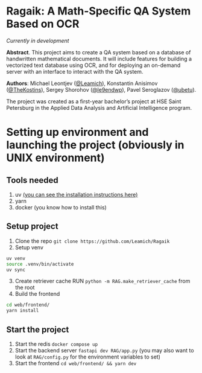 # Ragaik: A Math-Specific QA System Based on OCR

_Currently in development_

**Abstract**. This project aims to create a QA system based on a database of handwritten mathematical documents. It will include features for building a vectorized text database using OCR, and for deploying an on-demand server with an interface to interact with the QA system.

**Authors**: Michael Leontjev ([@Leamich](https://github.com/Leamich)), Konstantin Anisimov ([@TheKostins](https://github.com/TheKostins)), Sergey Shorohov ([@le9endwp](https://github.com/le9endwp/)), Pavel Seroglazov ([@ubetu](https://github.com/ubetu)).

The project was created as a first-year bachelor’s project at HSE Saint Petersburg in the Applied Data Analysis and Artificial Intelligence program.

# Setting up environment and launching the project (obviously in UNIX environment)

## Tools needed 

1. uv [(you can see the installation instructions here)](https://docs.astral.sh/uv/getting-started/installation/)
2. yarn
2. docker (you know how to install this)

## Setup project

1. Clone the repo `git clone https://github.com/Leamich/Ragaik`
2. Setup venv 
```bash 
uv venv
source .venv/bin/activate
uv sync
```
3. Create retriever cache RUN `python -m RAG.make_retriever_cache` from the root
4. Build the frontend 
```bash
cd web/frontend/ 
yarn install
```

## Start the project
1. Start the redis `docker compose up`
2. Start the backend server `fastapi dev RAG/app.py` (you may also want to look at `RAG/config.py` for the environment variables to set)
3. Start the frontend `cd web/frontend/ && yarn dev `

